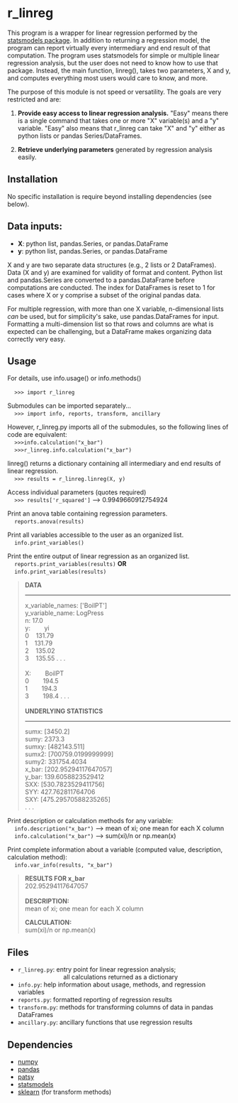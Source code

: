 # r_linreg

This program is a wrapper for linear regression performed by the [statsmodels package](https://www.statsmodels.org/stable/index.html). In addition to returning a regression model, the program can report virtually every intermediary and end result of that computation. The program uses statsmodels for simple or multiple linear regression analysis, but the user does not need to know how to use that package. Instead, the main function, linreg(), takes two parameters, X and y, and computes everything most users would care to know, and more.

The purpose of this module is not speed or versatility. The goals are very restricted and are:

1. **Provide easy access to linear regression analysis.** "Easy" means there is a single command that takes one or more "X" variable(s) and a "y" variable. "Easy" also means that r_linreg can take "X" and "y" either as python lists or pandas Series/DataFrames.

2. **Retrieve underlying parameters** generated by regression analysis easily.

## Installation

No specific installation is require beyond installing dependencies (see below).

## Data inputs:
- **X**: python list, pandas.Series, or pandas.DataFrame
- **y**: python list, pandas.Series, or pandas.DataFrame

X and y are two separate data structures (e.g., 2 lists or 2 DataFrames). Data (X and y) are examined for validity of format and content. Python list and pandas.Series are converted to a pandas.DataFrame before computations are conducted. The index for DataFrames is reset to 1 for cases where X or y comprise a subset of the original pandas data.

For multiple regression, with more than one X variable, n-dimensional lists _can_ be used, but for simplicity's sake, use pandas.DataFrames for input. Formatting a multi-dimension list so that rows and columns are what is expected can be challenging, but a DataFrame makes organizing data correctly very easy.

## Usage

For details, use info.usage() or info.methods()

&nbsp;&nbsp;&nbsp;&nbsp;`>>> import r_linreg`

Submodules can be imported separately...</br>
&nbsp;&nbsp;&nbsp;&nbsp;`>>> import info, reports, transform, ancillary`

However, r_linreg.py imports all of the submodules, so the following lines of code are equivalent:</br>
&nbsp;&nbsp;&nbsp;&nbsp;`>>>info.calculation("x_bar")`</br>
&nbsp;&nbsp;&nbsp;&nbsp;`>>>r_linreg.info.calculation("x_bar")`

linreg() returns a dictionary containing all intermediary and end results of linear regression.</br>
&nbsp;&nbsp;&nbsp;&nbsp;`>>> results = r_linreg.linreg(X, y)`

Access individual parameters (quotes required)</br>
&nbsp;&nbsp;&nbsp;&nbsp;`>>> results['r_squared']` --> 0.9949660912754924

Print an anova table containing regression parameters.</br>
&nbsp;&nbsp;&nbsp;&nbsp;`reports.anova(results)`

Print all variables accessible to the user as an organized list.</br>
&nbsp;&nbsp;&nbsp;&nbsp;`info.print_variables()`

Print the entire output of linear regression as an organized list.</br>
&nbsp;&nbsp;&nbsp;&nbsp;`reports.print_variables(results)` **OR**</br>
&nbsp;&nbsp;&nbsp;&nbsp;`info.print_variables(results)`

>**DATA**
>- - -
>x_variable_names: ['BoilPT']</br>
>y_variable_name: LogPress</br>
>n: 17.0</br>
>y:&nbsp;&nbsp;&nbsp;&nbsp;&nbsp;&nbsp;&nbsp;&nbsp;yi</br>
>0&nbsp;&nbsp;&nbsp;&nbsp;131.79</br>
>1&nbsp;&nbsp;&nbsp;&nbsp;131.79</br>
>2&nbsp;&nbsp;&nbsp;&nbsp;135.02</br>
>3&nbsp;&nbsp;&nbsp;&nbsp;135.55 . . . </br>
></br>
>X:&nbsp;&nbsp;&nbsp;&nbsp;&nbsp;&nbsp;&nbsp;&nbsp;BoilPT</br>
>0&nbsp;&nbsp;&nbsp;&nbsp;&nbsp;&nbsp;&nbsp;&nbsp;194.5</br>
>1&nbsp;&nbsp;&nbsp;&nbsp;&nbsp;&nbsp;&nbsp;&nbsp;194.3</br>
>3&nbsp;&nbsp;&nbsp;&nbsp;&nbsp;&nbsp;&nbsp;&nbsp;198.4 . . . </br>
></br>
>**UNDERLYING STATISTICS**
>- - -
>sumx: [3450.2]</br>
>sumy: 2373.3</br>
>sumxy: [482143.511]</br>
>sumx2: [700759.0199999999]</br>
>sumy2: 331754.4034</br>
>x_bar: [202.95294117647057]</br>
>y_bar: 139.6058823529412</br>
>SXX: [530.7823529411756]</br>
>SYY: 427.762811764706</br>
>SXY: [475.29570588235265]</br>
>. . .</br>

Print description or calculation methods for any variable:</br>
&nbsp;&nbsp;&nbsp;&nbsp;`info.description("x_bar")` --> mean of xi; one mean for each X column</br>
&nbsp;&nbsp;&nbsp;&nbsp;`info.calculation("x_bar")` --> sum(xi)/n or np.mean(x)

Print complete information about a variable (computed value, description, calculation method):</br>
&nbsp;&nbsp;&nbsp;&nbsp;`info.var_info(results, "x_bar")`</br>
>**RESULTS FOR x_bar**</br>
>     202.95294117647057</br>
></br>
>**DESCRIPTION:**</br>
> mean of xi; one mean for each X column
>
>
>**CALCULATION:**</br>
> sum(xi)/n or np.mean(x)

## Files
- `r_linreg.py`: entry point for linear regression analysis;</br>
&nbsp;&nbsp;&nbsp;&nbsp;&nbsp;&nbsp;&nbsp;&nbsp;&nbsp;&nbsp;&nbsp;&nbsp;&nbsp;&nbsp;&nbsp;&nbsp;&nbsp;&nbsp;&nbsp;&nbsp;&nbsp;&nbsp;&nbsp;&nbsp;&nbsp;&nbsp;all calculations returned as a dictionary
- `info.py`: help information about usage, methods, and regression variables
- `reports.py`: formatted reporting of regression results
- `transform.py`: methods for transforming columns of data in pandas DataFrames
- `ancillary.py`: ancillary functions that use regression results


## Dependencies
- [numpy](https://numpy.org/)
- [pandas](https://pandas.pydata.org/)
- [patsy](https://patsy.readthedocs.io/en/latest/)
- [statsmodels](https://www.statsmodels.org/stable/index.html)
- [sklearn](https://scikit-learn.org/stable/index.html) (for transform methods)
